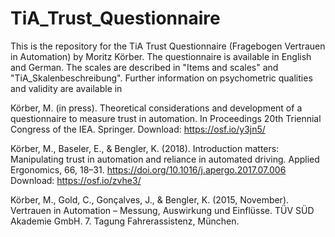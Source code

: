 # TiA_Trust_Questionnaire
This is the repository for the TiA Trust Questionnaire (Fragebogen Vertrauen in Automation) by Moritz Körber. The questionnaire is available in English and German. The scales are described in "Items and scales" and "TiA_Skalenbeschreibung".
Further information on psychometric qualities and validity are available in 

Körber, M. (in press). Theoretical considerations and development of a questionnaire to measure trust in automation. In Proceedings 20th Triennial Congress of the IEA. Springer. Download: https://osf.io/y3jn5/

Körber, M., Baseler, E., & Bengler, K. (2018). Introduction matters: Manipulating trust in automation and reliance in automated driving. Applied Ergonomics, 66, 18–31. https://doi.org/10.1016/j.apergo.2017.07.006 Download: https://osf.io/zvhe3/

Körber, M., Gold, C., Gonçalves, J., & Bengler, K. (2015, November). Vertrauen in Automation – Messung, Auswirkung und Einflüsse. TÜV SÜD Akademie GmbH. 7. Tagung Fahrerassistenz, München.
